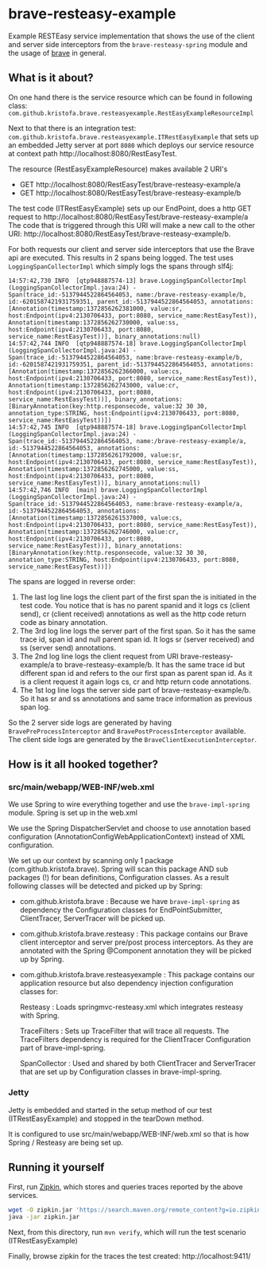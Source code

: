 # brave-resteasy-example #

Example RESTEasy service implementation that shows the use of the client and server side interceptors from the
`brave-resteasy-spring` module and the usage of [brave](https://github.com/kristofa/brave) in general.

## What is it about? ##

On one hand there is the service resource which can be found in following class: 
`com.github.kristofa.brave.resteasyexample.RestEasyExampleResourceImpl`

Next to that there is an integration test: `com.github.kristofa.brave.resteasyexample.ITRestEasyExample` that sets up
an embedded Jetty server at port `8080` which deploys our service resource at context path http://localhost:8080/RestEasyTest.

The resource (RestEasyExampleResource) makes available 2 URI's

*   GET http://localhost:8080/RestEasyTest/brave-resteasy-example/a
*   GET http://localhost:8080/RestEasyTest/brave-resteasy-example/b


The test code (ITRestEasyExample) sets up our EndPoint, does a http GET request to http://localhost:8080/RestEasyTest/brave-resteasy-example/a
The code that is triggered through
this URI will make a new call to the other URI: http://localhost:8080/RestEasyTest/brave-resteasy-example/b.  

For both requests our client and server side interceptors that use the Brave api are executed.  This results in 2 spans being logged.
The test uses `LoggingSpanCollectorImpl` which simply logs the spans through slf4j:

    14:57:42,730 INFO  [qtp948887574-13] brave.LoggingSpanCollectorImpl (LoggingSpanCollectorImpl.java:24) - Span(trace_id:-5137944522864564053, name:/brave-resteasy-example/b, id:-6201587421931759351, parent_id:-5137944522864564053, annotations:[Annotation(timestamp:1372856262381000, value:sr, host:Endpoint(ipv4:2130706433, port:8080, service_name:RestEasyTest)), Annotation(timestamp:1372856262730000, value:ss, host:Endpoint(ipv4:2130706433, port:8080, service_name:RestEasyTest))], binary_annotations:null)
    14:57:42,744 INFO  [qtp948887574-18] brave.LoggingSpanCollectorImpl (LoggingSpanCollectorImpl.java:24) - Span(trace_id:-5137944522864564053, name:brave-resteasy-example/b, id:-6201587421931759351, parent_id:-5137944522864564053, annotations:[Annotation(timestamp:1372856262366000, value:cs, host:Endpoint(ipv4:2130706433, port:8080, service_name:RestEasyTest)), Annotation(timestamp:1372856262743000, value:cr, host:Endpoint(ipv4:2130706433, port:8080, service_name:RestEasyTest))], binary_annotations:[BinaryAnnotation(key:http.responsecode, value:32 30 30, annotation_type:STRING, host:Endpoint(ipv4:2130706433, port:8080, service_name:RestEasyTest))])
    14:57:42,745 INFO  [qtp948887574-18] brave.LoggingSpanCollectorImpl (LoggingSpanCollectorImpl.java:24) - Span(trace_id:-5137944522864564053, name:/brave-resteasy-example/a, id:-5137944522864564053, annotations:[Annotation(timestamp:1372856261792000, value:sr, host:Endpoint(ipv4:2130706433, port:8080, service_name:RestEasyTest)), Annotation(timestamp:1372856262745000, value:ss, host:Endpoint(ipv4:2130706433, port:8080, service_name:RestEasyTest))], binary_annotations:null)
    14:57:42,746 INFO  [main] brave.LoggingSpanCollectorImpl (LoggingSpanCollectorImpl.java:24) - Span(trace_id:-5137944522864564053, name:brave-resteasy-example/a, id:-5137944522864564053, annotations:[Annotation(timestamp:1372856261537000, value:cs, host:Endpoint(ipv4:2130706433, port:8080, service_name:RestEasyTest)), Annotation(timestamp:1372856262746000, value:cr, host:Endpoint(ipv4:2130706433, port:8080, service_name:RestEasyTest))], binary_annotations:[BinaryAnnotation(key:http.responsecode, value:32 30 30, annotation_type:STRING, host:Endpoint(ipv4:2130706433, port:8080, service_name:RestEasyTest))])

The spans are logged in reverse order:

1.  The last log line logs the client part of the first span the is initiated in the test code. 
    You notice that is has no parent spanid and it logs cs (client send), cr (client received) annotations as well as the http code return code as binary annotation.
2.  The 3rd log line logs the server part of the first span. So it has the same trace id, span id and null parent span id. 
    It logs sr (server received) and ss (server send) annotations.
3.  The 2nd log line logs the client request from URI brave-resteasy-example/a to brave-resteasy-example/b. 
    It has the same trace id but different span id and refers to the our first span as parent span id. 
    As it is a client request it again logs cs, cr and http return code annotations.
4.  The 1st log line logs the server side part of brave-resteasy-example/b. 
    So it has sr and ss annotations and same trace information as previous span log.

So the 2 server side logs are generated by having `BravePreProcessInterceptor` and `BravePostProcessInterceptor` available.
The client side logs are generated by the `BraveClientExecutionInterceptor`.

## How is it all hooked together? ##

### src/main/webapp/WEB-INF/web.xml ###

We use Spring to wire everything together and use the `brave-impl-spring` module. Spring is set up in the web.xml

We use the Spring DispatcherServlet and choose to use annotation based configuration (AnnotationConfigWebApplicationContext) instead of
XML configuration.

We set up our context by scanning only 1 package (com.github.kristofa.brave). Spring will scan this package AND sub packages (!)
for bean definitions, Configuration classes. As a result following classes will be detected and picked up by Spring:

*   com.github.kristofa.brave : Because we have `brave-impl-spring` as dependency the Configuration classes for EndPointSubmitter, ClientTracer, ServerTracer will be picked up.
*   com.github.kristofa.brave.resteasy : This package contains our Brave client interceptor and server pre/post process interceptors. 
    As they are annotated with the Spring @Component annotation they will be picked up by Spring.
*   com.github.kristofa.brave.resteasyexample : This package contains our application resource but also dependency injection configuration 
    classes for:
  
    Resteasy : Loads springmvc-resteasy.xml which integrates resteasy with Spring.
    
    TraceFilters : Sets up TraceFilter that will trace all requests. The TraceFilters dependency is required for the ClientTracer Configuration part of brave-impl-spring.
    
    SpanCollector : Used and shared by both ClientTracer and ServerTracer that are set up by Configuration classes in brave-impl-spring.
    
### Jetty ###

Jetty is embedded and started in the setup method of our test (ITRestEasyExample) and stopped in the tearDown method.

It is configured to use src/main/webapp/WEB-INF/web.xml so that is how Spring / Resteasy are being set up.

## Running it yourself ##

First, run [Zipkin](http://zipkin.io/), which stores and queries traces reported by the above services.

```bash
wget -O zipkin.jar 'https://search.maven.org/remote_content?g=io.zipkin.java&a=zipkin-server&v=LATEST&c=exec'
java -jar zipkin.jar
```

Next, from this directory, run `mvn verify`, which will run the test scenario (ITRestEasyExample)

Finally, browse zipkin for the traces the test created: http://localhost:9411/
